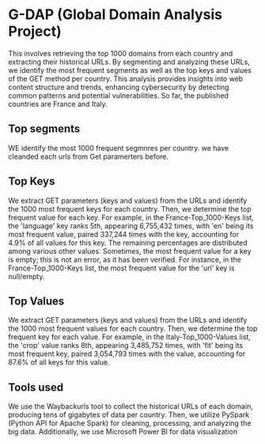 # G-DAP (Global Domain Analysis Project)

This involves retrieving the top 1000 domains from each country and extracting their historical URLs. By segmenting and analyzing these URLs, we identify the most frequent segments as well as the top keys and values of the GET method per country. This analysis provides insights into web content structure and trends, enhancing cybersecurity by detecting common patterns and potential vulnerabilities. So far, the published countries are France and Italy.

## Top segments

WE identify the most 1000 frequent segmnres per country. we have cleanded each urls from Get paramerters before. 

## Top Keys

We extract GET parameters (keys and values) from the URLs and identify the 1000 most frequent keys for each country. Then, we determine the top frequent value for each key. For example, in the France-Top_1000-Keys list, the 'language' key ranks 5th, appearing 6,755,432 times, with 'en' being its most frequent value, paired 337,244 times with the key, accounting for 4.9% of all values for this key. The remaining percentages are distributed among various other values. Sometimes, the most frequent value for a key is empty; this is not an error, as it has been verified. For instance, in the France-Top_1000-Keys list, the most frequent value for the 'url' key is null/empty.


## Top Values

We extract GET parameters (keys and values) from the URLs and identify the 1000 most frequent values for each country. Then, we determine the top frequent key for each value. For example, in the Italy-Top_1000-Values list, the 'crop' value ranks 8th, appearing 3,485,752 times, with 'fit' being its most frequent key, paired 3,054,793 times with the value, accounting for 87.6% of all keys for this value.

## Tools used
We use the Waybackurls tool to collect the historical URLs of each domain, producing tens of gigabytes of data per country. Then, we utilize PySpark (Python API for Apache Spark) for cleaning, processing, and analyzing the big data. Additionally, we use Microsoft Power BI for data visualization